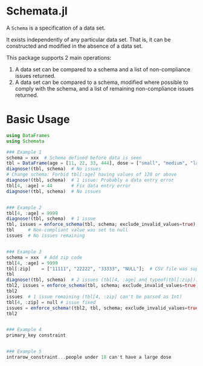 # Schemata.jl


A `Schema` is a specification of a data set.

It exists independently of any particular data set. That is, it can be constructed and modified in the absence of a data set.

This package supports 2 main operations:

1. A data set can be compared to a schema and a list of non-compliance issues returned.
2. A data set can be compared to a schema, modified where possible to comply with the schema, and a list of remaining non-compliance issues returned.


# Basic Usage


```julia
using DataFrames
using Schemata

### Example 1
schema = xxx  # Schema defined before data is seen
tbl = DataFrame(age = [11, 22, 33, 444], dose = ["small", "medium", "large", "medium"], fever = ["no", "yes", "yes", "no"])
diagnose!(tbl, schema)  # No issues
# Change schema: Forbid tbl[:age] having values of 120 or above
diagnose!(tbl, schema)  # 1 issue: Probably a data entry error
tbl[4, :age] = 44       # Fix data entry error
diagnose!(tbl, schema)  # No issues


### Example 2
tbl[4, :age] = 9999
diagnose!(tbl, schema)  # 1 issue
tbl, issues = enforce_schema(tbl, schema; exclude_invalid_values=true);  # Set invalid values to null
tbl     # Non-compliant value was set to null
issues  # No issues remaining


### Example 3
schema = xxx  # Add zip code
tbl[4, :age] = 9999
tbl[:zip]    = ["11111", "22222", "33333", "NULL"];  # CSV file was supplied with "NULL" values, forcing eltype to equal String.
tbl
diagnose!(tbl, schema)  # 2 issues (tbl[4, :age] and typeof(tbl[:zip]))
tbl2, issues = enforce_schema(tbl, schema; exclude_invalid_values=true);
tbl2
issues  # 1 issue remaining (tbl[4, :zip] can't be parsed as Int)
tbl[4, :zip] = null # issue fixed
issues = enforce_schema!(tbl2, tbl, schema; exclude_invalid_values=true)  # No issues remaining
tbl2


### Example 4
primary_key constraint


### Example 5
intrarow_constraint...people under 18 can't have a large dose
```
